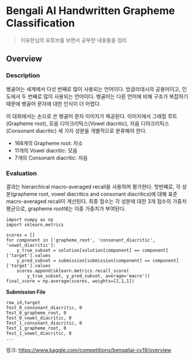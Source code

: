 # Bengali AI Handwritten Grapheme Classification
> 이유한님의 유튜브를 보면서 공부한 내용들을 정리

## Overview
### Description
벵골어는 세계에서 다섯 번째로 많이 사용되는 언어이다. 방글라데시의 공용어이고, 인도에서 두 번째로 많이 사용되는 언어이다. 벵골어는 다른 언어에 비해 구조가 복잡하기 때문에  벵골어 문자에 대한 인식이 더 어렵다.

이 대회에서는 손으로 쓴 벵골어 문자 이미지가 제공된다. 이미지에서 그래핌 루트(Grapheme root), 모음 디아크리틱스(Vowel diacritic), 자음 디아크리틱스(Consonant diacritic) 세 가지 성분을 개별적으로 분류해야 한다.
- 168개의 Grapheme root: 자소
- 11개의 Vowel diacritic: 모음
- 7개의 Consonant diacritic: 자음

### Evaluation
결과는 hierarchical macro-averaged recall을 사용하여 평가한다. 첫번째로, 각 성분(grapheme root, vowel diacritics and consonant diacritics)에 대해 표준 macro-averaged recall이 계산된다. 최종 점수는 각 성분에 대한 3개 점수의 가중치 평균으로, grapheme root에는 이중 가중치가 부여된다. 
```
import numpy as np
import sklearn.metrics

scores = []
for component in ['grapheme_root', 'consonant_diacritic', 'vowel_diacritic']:
    y_true_subset = solution[solution[component] == component]['target'].values
    y_pred_subset = submission[submission[component] == component]['target'].values
    scores.append(sklearn.metrics.recall_score(
        y_true_subset, y_pred_subset, average='macro'))
final_score = np.average(scores, weights=[2,1,1])
```

**Submission File**
```
row_id,target
Test_0_consonant_diacritic, 0
Test_0_grapheme_root, 0
Test_0_vowel_diacritic, 0
Test_1_consonant_diacritic, 0
Test_1_grapheme_root, 0
Test_1_vowel_diacritic, 0
...
```

링크: https://www.kaggle.com/competitions/bengaliai-cv19/overview
